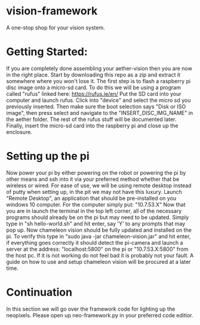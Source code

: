 # vision-framework

A one-stop shop for your vision system.

# Getting Started:

If you are completely done assembling your aether-vision then you are now in the right place.
Start by downloading this repo as a zip and extract it somewhere where you won't lose it.
The first step is to flash a raspberry pi disc image onto a micro-sd card.
To do this we will be using a program called "rufus" linked here: https://rufus.ie/en/
Put the SD card into your computer and launch rufus.
Click into "device" and select the micro sd you previously inserted.
Then make sure the boot selection says "Disk or ISO image", then press select and navigate to the "INSERT_DISC_IMG_NAME" in the aether folder.
The rest of the rufus stuff will be documented later.
Finally, insert the micro-sd card into the raspberry pi and close up the enclosure.

# Setting up the pi

Now power your pi by either powering on the robot or powering the pi by other means and ssh into it via your preferred method whether that be wireless or wired.
For ease of use, we will be using remote desktop instead of putty when setting up, in the pit we may not have this luxury.
Launch "Remote Desktop", an application that should be pre-installed on you windows 10 computer.
For the computer simply put: "10.7.53.X"
Now that you are in launch the terminal in the top left corner, all of the necessary programs should already be on the pi but may need to be updated.
Simply type in "sh hello-world.sh" and hit enter, say 'Y' to any prompts that may pop up.
Now chameleon vision should be fully updated and installed on the pi.
To verify this type in "sudo java -jar chameleon-vision.jar" and hit enter, if everything goes correctly it should detect the pi-camera and launch a server at the address: "localhost:5800" on the pi or "10.7.53.X:5800" from the host pc.
If it is not working do not feel bad it is probably not your fault.
A guide on how to use and setup chameleon vision will be procured at a later time.

# Continuation

In this section we will go over the framework code for lighting up the neopixels.
Please open up neo-framework.py in your preferred code editior.
